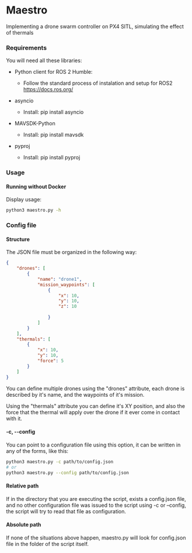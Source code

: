 # Maestro
Implementing a drone swarm controller on PX4 SITL, simulating the effect of thermals

### Requirements
You will need all these libraries:

- Python client for ROS 2 Humble:
    - Follow the standard process of instalation and setup for ROS2
    https://docs.ros.org/

- asyncio
    - Install: pip install asyncio

- MAVSDK-Python
    - Install: pip install mavsdk

- pyproj
    - Install: pip install pyproj

### Usage

#### Running without Docker

Display usage:
```bash
python3 maestro.py -h
```

### Config file

#### Structure
The JSON file must be organized in the following way:
```json
{
    "drones": [
        {
            "name": "drone1",
            "mission_waypoints": [
                {
                    "x": 10,
                    "y": 10,
                    "z": 10
                    
                }
            ]
        }
    ],
    "thermals": [
        {
            "x": 10,
            "y": 10,
            "force": 5
        }
    ]
}
```
You can define multiple drones using the "drones" attribute, each drone is
described by it's name, and the waypoints of it's mission.

Using the "thermals" attribute you can define it's XY position, and also the
force that the thermal will apply over the drone if it ever come in contact with
it.

#### -c, --config
You can point to a configuration file using this option, it can be written in
any of the forms, like this:
```bash
python3 maestro.py -c path/to/config.json
# or
python3 maestro.py --config path/to/config.json
```

#### Relative path
If in the directory that you are executing the script, exists a config.json
file, and no other configuration file was issued to the script using -c or
–config, the script will try to read that file as configuration.

#### Absolute path
If none of the situations above happen, maestro.py will look for config.json
file in the folder of the script itself.
